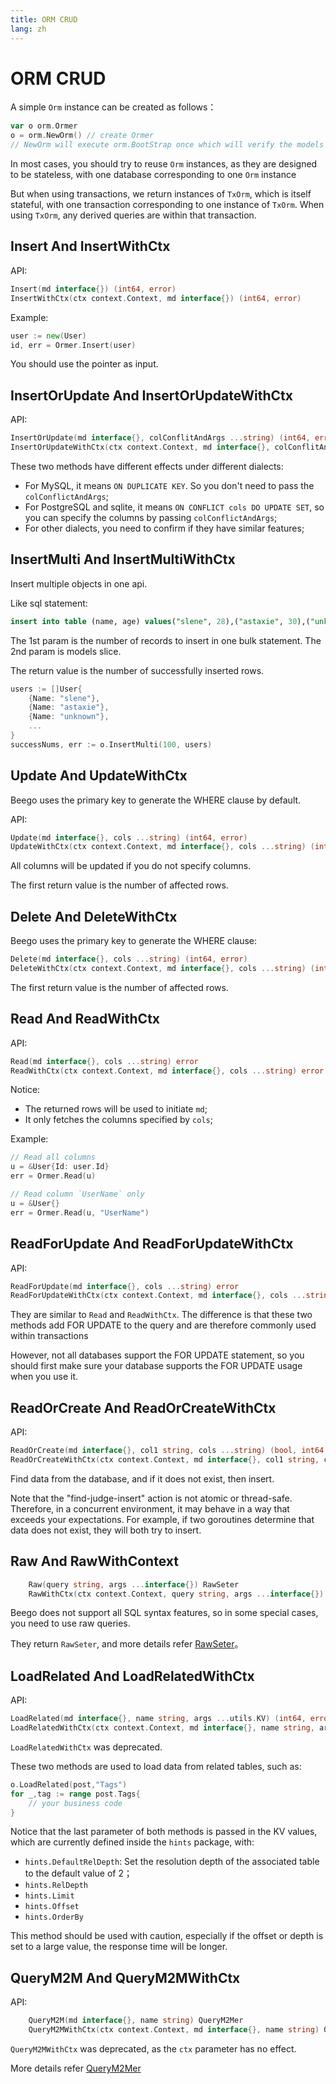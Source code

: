 ```yaml
---
title: ORM CRUD
lang: zh
---
```


# ORM CRUD

A simple `Orm` instance can be created as follows：

```go
var o orm.Ormer
o = orm.NewOrm() // create Ormer
// NewOrm will execute orm.BootStrap once which will verify the models' definitions.
```

In most cases, you should try to reuse `Orm` instances, as they are designed to be stateless, with one database corresponding to one `Orm` instance


But when using transactions, we return instances of `TxOrm`, which is itself stateful, with one transaction corresponding to one instance of `TxOrm`. When using `TxOrm`, any derived queries are within that transaction.

## Insert And InsertWithCtx

API:

```go
Insert(md interface{}) (int64, error)
InsertWithCtx(ctx context.Context, md interface{}) (int64, error)
```

Example:

```go
user := new(User)
id, err = Ormer.Insert(user)
```

You should use the pointer as input.

## InsertOrUpdate And InsertOrUpdateWithCtx

API:

```go
InsertOrUpdate(md interface{}, colConflitAndArgs ...string) (int64, error)
InsertOrUpdateWithCtx(ctx context.Context, md interface{}, colConflitAndArgs ...string) (int64, error)
```

These two methods have different effects under different dialects:

- For MySQL, it means `ON DUPLICATE KEY`. So you don't need to pass the `colConflictAndArgs`;
- For PostgreSQL and sqlite, it means `ON CONFLICT cols DO UPDATE SET`, so you can specify the columns by passing `colConflictAndArgs`;
- For other dialects, you need to confirm if they have similar features;

## InsertMulti And InsertMultiWithCtx

Insert multiple objects in one api.

Like sql statement:

```sql
insert into table (name, age) values("slene", 28),("astaxie", 30),("unknown", 20)
```

The 1st param is the number of records to insert in one bulk statement. The 2nd param is models slice.

The return value is the number of successfully inserted rows.

```go
users := []User{
	{Name: "slene"},
	{Name: "astaxie"},
	{Name: "unknown"},
	...
}
successNums, err := o.InsertMulti(100, users)
```

## Update And UpdateWithCtx

Beego uses the primary key to generate the WHERE clause by default.

API:

```go
Update(md interface{}, cols ...string) (int64, error)
UpdateWithCtx(ctx context.Context, md interface{}, cols ...string) (int64, error)
```

All columns will be updated if you do not specify columns.

The first return value is the number of affected rows.

## Delete And DeleteWithCtx

Beego uses the primary key to generate the WHERE clause:

```go
Delete(md interface{}, cols ...string) (int64, error)
DeleteWithCtx(ctx context.Context, md interface{}, cols ...string) (int64, error)
```

The first return value is the number of affected rows.

## Read And ReadWithCtx

API:

```go
Read(md interface{}, cols ...string) error
ReadWithCtx(ctx context.Context, md interface{}, cols ...string) error
```

Notice:

- The returned rows will be used to initiate `md`;
- It only fetches the columns specified by `cols`;

Example:

```go
// Read all columns
u = &User{Id: user.Id}
err = Ormer.Read(u)

// Read column `UserName` only
u = &User{}
err = Ormer.Read(u, "UserName")
```

## ReadForUpdate And ReadForUpdateWithCtx

API:

```go
ReadForUpdate(md interface{}, cols ...string) error
ReadForUpdateWithCtx(ctx context.Context, md interface{}, cols ...string) error
```

They are similar to `Read` and `ReadWithCtx`. The difference is that these two methods add FOR UPDATE to the query and are therefore commonly used within transactions

However, not all databases support the FOR UPDATE statement, so you should first make sure your database supports the FOR UPDATE usage when you use it.

## ReadOrCreate And ReadOrCreateWithCtx

API:

```go
ReadOrCreate(md interface{}, col1 string, cols ...string) (bool, int64, error)
ReadOrCreateWithCtx(ctx context.Context, md interface{}, col1 string, cols ...string) (bool, int64, error)
```

Find data from the database, and if it does not exist, then insert.

Note that the "find-judge-insert" action is not atomic or thread-safe. Therefore, in a concurrent environment, it may behave in a way that exceeds your expectations. For example, if two goroutines determine that data does not exist, they will both try to insert.

## Raw And RawWithContext

```go
	Raw(query string, args ...interface{}) RawSeter
	RawWithCtx(ctx context.Context, query string, args ...interface{}) RawSeter
```

Beego does not support all SQL syntax features, so in some special cases, you need to use raw queries.

They return `RawSeter`, and more details refer [RawSeter](./raw_seter.md)。

## LoadRelated And LoadRelatedWithCtx

API:

```go
LoadRelated(md interface{}, name string, args ...utils.KV) (int64, error)
LoadRelatedWithCtx(ctx context.Context, md interface{}, name string, args ...utils.KV) (int64, error)
```

`LoadRelatedWithCtx` was deprecated.

These two methods are used to load data from related tables, such as:

```go
o.LoadRelated(post,"Tags")
for _,tag := range post.Tags{
    // your business code
}
```

Notice that the last parameter of both methods is passed in the KV values, which are currently defined inside the `hints` package, with:

- `hints.DefaultRelDepth`: Set the resolution depth of the associated table to the default value of 2；
- `hints.RelDepth`
- `hints.Limit`
- `hints.Offset`
- `hints.OrderBy`

This method should be used with caution, especially if the offset or depth is set to a large value, the response time will be longer.

## QueryM2M And QueryM2MWithCtx

API:

```go
	QueryM2M(md interface{}, name string) QueryM2Mer
	QueryM2MWithCtx(ctx context.Context, md interface{}, name string) QueryM2Mer
```

`QueryM2MWithCtx` was deprecated, as the `ctx` parameter has no effect.

More details refer [QueryM2Mer](./query_m2m.md#)
